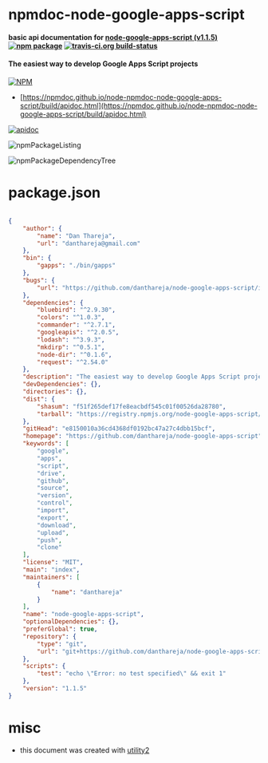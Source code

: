 # npmdoc-node-google-apps-script

#### basic api documentation for  [node-google-apps-script (v1.1.5)](https://github.com/danthareja/node-google-apps-script)  [![npm package](https://img.shields.io/npm/v/npmdoc-node-google-apps-script.svg?style=flat-square)](https://www.npmjs.org/package/npmdoc-node-google-apps-script) [![travis-ci.org build-status](https://api.travis-ci.org/npmdoc/node-npmdoc-node-google-apps-script.svg)](https://travis-ci.org/npmdoc/node-npmdoc-node-google-apps-script)

#### The easiest way to develop Google Apps Script projects

[![NPM](https://nodei.co/npm/node-google-apps-script.png?downloads=true&downloadRank=true&stars=true)](https://www.npmjs.com/package/node-google-apps-script)

- [https://npmdoc.github.io/node-npmdoc-node-google-apps-script/build/apidoc.html](https://npmdoc.github.io/node-npmdoc-node-google-apps-script/build/apidoc.html)

[![apidoc](https://npmdoc.github.io/node-npmdoc-node-google-apps-script/build/screenCapture.buildCi.browser.%252Ftmp%252Fbuild%252Fapidoc.html.png)](https://npmdoc.github.io/node-npmdoc-node-google-apps-script/build/apidoc.html)

![npmPackageListing](https://npmdoc.github.io/node-npmdoc-node-google-apps-script/build/screenCapture.npmPackageListing.svg)

![npmPackageDependencyTree](https://npmdoc.github.io/node-npmdoc-node-google-apps-script/build/screenCapture.npmPackageDependencyTree.svg)



# package.json

```json

{
    "author": {
        "name": "Dan Thareja",
        "url": "danthareja@gmail.com"
    },
    "bin": {
        "gapps": "./bin/gapps"
    },
    "bugs": {
        "url": "https://github.com/danthareja/node-google-apps-script/issues"
    },
    "dependencies": {
        "bluebird": "^2.9.30",
        "colors": "^1.0.3",
        "commander": "^2.7.1",
        "googleapis": "^2.0.5",
        "lodash": "^3.9.3",
        "mkdirp": "^0.5.1",
        "node-dir": "^0.1.6",
        "request": "^2.54.0"
    },
    "description": "The easiest way to develop Google Apps Script projects",
    "devDependencies": {},
    "directories": {},
    "dist": {
        "shasum": "f51f265def17fe8eacbdf545c01f00526da28780",
        "tarball": "https://registry.npmjs.org/node-google-apps-script/-/node-google-apps-script-1.1.5.tgz"
    },
    "gitHead": "e8150010a36cd4368df0192bc47a27c4dbb15bcf",
    "homepage": "https://github.com/danthareja/node-google-apps-script",
    "keywords": [
        "google",
        "apps",
        "script",
        "drive",
        "github",
        "source",
        "version",
        "control",
        "import",
        "export",
        "download",
        "upload",
        "push",
        "clone"
    ],
    "license": "MIT",
    "main": "index",
    "maintainers": [
        {
            "name": "danthareja"
        }
    ],
    "name": "node-google-apps-script",
    "optionalDependencies": {},
    "preferGlobal": true,
    "repository": {
        "type": "git",
        "url": "git+https://github.com/danthareja/node-google-apps-script.git"
    },
    "scripts": {
        "test": "echo \"Error: no test specified\" && exit 1"
    },
    "version": "1.1.5"
}
```



# misc
- this document was created with [utility2](https://github.com/kaizhu256/node-utility2)
